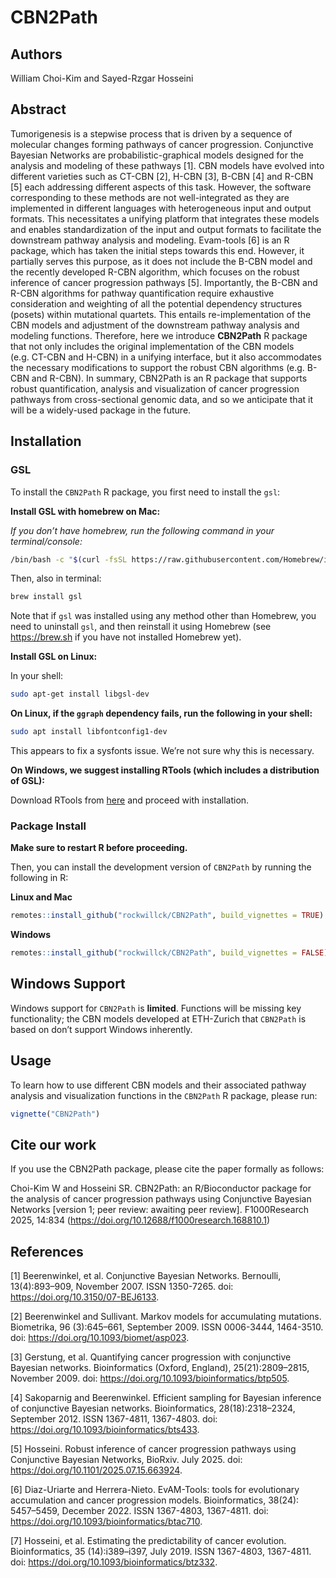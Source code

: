 
<!-- README.md is generated from README.Rmd. Please edit that file -->

# CBN2Path

<!-- badges: start -->
<!-- badges: end -->

## Authors

William Choi-Kim and Sayed-Rzgar Hosseini

## Abstract

Tumorigenesis is a stepwise process that is driven by a sequence of
molecular changes forming pathways of cancer progression. Conjunctive
Bayesian Networks are probabilistic-graphical models designed for the
analysis and modeling of these pathways \[1\]. CBN models have evolved
into different varieties such as CT-CBN \[2\], H-CBN \[3\], B-CBN \[4\]
and R-CBN \[5\] each addressing different aspects of this task. However,
the software corresponding to these methods are not well-integrated as
they are implemented in different languages with heterogeneous input and
output formats. This necessitates a unifying platform that integrates
these models and enables standardization of the input and output formats
to facilitate the downstream pathway analysis and modeling. Evam-tools
\[6\] is an R package, which has taken the initial steps towards this
end. However, it partially serves this purpose, as it does not include
the B-CBN model and the recently developed R-CBN algorithm, which
focuses on the robust inference of cancer progression pathways \[5\].
Importantly, the B-CBN and R-CBN algorithms for pathway quantification
require exhaustive consideration and weighting of all the potential
dependency structures (posets) within mutational quartets. This entails
re-implementation of the CBN models and adjustment of the downstream
pathway analysis and modeling functions. Therefore, here we introduce
**CBN2Path** R package that not only includes the original
implementation of the CBN models (e.g. CT-CBN and H-CBN) in a unifying
interface, but it also accommodates the necessary modifications to
support the robust CBN algorithms (e.g. B-CBN and R-CBN). In summary,
CBN2Path is an R package that supports robust quantification, analysis
and visualization of cancer progression pathways from cross-sectional
genomic data, and so we anticipate that it will be a widely-used package
in the future.

## Installation

### GSL

To install the `CBN2Path` R package, you first need to install the
`gsl`:

**Install GSL with homebrew on Mac:**

*If you don’t have homebrew, run the following command in your
terminal/console:*

``` bash
/bin/bash -c "$(curl -fsSL https://raw.githubusercontent.com/Homebrew/install/HEAD/install.sh)"
```

Then, also in terminal:

``` bash
brew install gsl
```

Note that if `gsl` was installed using any method other than Homebrew,
you need to uninstall `gsl`, and then reinstall it using Homebrew (see
<https://brew.sh> if you have not installed Homebrew yet).

**Install GSL on Linux:**

In your shell:

``` bash
sudo apt-get install libgsl-dev
```

**On Linux, if the `ggraph` dependency fails, run the following in your
shell:**

``` bash
sudo apt install libfontconfig1-dev
```

This appears to fix a sysfonts issue. We’re not sure why this is
necessary.

**On Windows, we suggest installing RTools (which includes a
distribution of GSL):**

Download RTools from
[here](https://cran.r-project.org/bin/windows/Rtools/) and proceed with
installation.

### Package Install

**Make sure to restart R before proceeding.**

Then, you can install the development version of `CBN2Path` by running
the following in R:

**Linux and Mac**

``` r
remotes::install_github("rockwillck/CBN2Path", build_vignettes = TRUE)
```

**Windows**

``` r
remotes::install_github("rockwillck/CBN2Path", build_vignettes = FALSE)
```

## Windows Support

Windows support for `CBN2Path` is **limited**. Functions will be missing
key functionality; the CBN models developed at ETH-Zurich that
`CBN2Path` is based on don’t support Windows inherently.

## Usage

To learn how to use different CBN models and their associated pathway
analysis and visualization functions in the `CBN2Path` R package, please
run:

``` r
vignette("CBN2Path")
```

## Cite our work

If you use the CBN2Path package, please cite the paper formally as
follows:

Choi-Kim W and Hosseini SR. CBN2Path: an R/Bioconductor package for the analysis of cancer progression pathways using Conjunctive Bayesian Networks [version 1; peer review: awaiting peer review]. F1000Research 2025, 14:834 (https://doi.org/10.12688/f1000research.168810.1)

## References

\[1\] Beerenwinkel, et al. Conjunctive Bayesian Networks. Bernoulli,
13(4):893–909, November 2007. ISSN 1350-7265. doi:
<https://doi.org/10.3150/07-BEJ6133>.

\[2\] Beerenwinkel and Sullivant. Markov models for accumulating
mutations. Biometrika, 96 (3):645–661, September 2009. ISSN 0006-3444,
1464-3510. doi: <https://doi.org/10.1093/biomet/asp023>.

\[3\] Gerstung, et al. Quantifying cancer progression with conjunctive
Bayesian networks. Bioinformatics (Oxford, England), 25(21):2809–2815,
November 2009. doi: <https://doi.org/10.1093/bioinformatics/btp505>.

\[4\] Sakoparnig and Beerenwinkel. Efficient sampling for Bayesian
inference of conjunctive Bayesian networks. Bioinformatics,
28(18):2318–2324, September 2012. ISSN 1367-4811, 1367-4803. doi:
<https://doi.org/10.1093/bioinformatics/bts433>.

\[5\] Hosseini. Robust inference of cancer progression pathways using
Conjunctive Bayesian Networks, BioRxiv. July 2025. doi:
<https://doi.org/10.1101/2025.07.15.663924>.

\[6\] Diaz-Uriarte and Herrera-Nieto. EvAM-Tools: tools for evolutionary
accumulation and cancer progression models. Bioinformatics, 38(24):
5457–5459, December 2022. ISSN 1367-4803, 1367-4811. doi:
<https://doi.org/10.1093/bioinformatics/btac710>.

\[7\] Hosseini, et al. Estimating the predictability of cancer
evolution. Bioinformatics, 35 (14):i389–i397, July 2019. ISSN 1367-4803,
1367-4811. doi: <https://doi.org/10.1093/bioinformatics/btz332>.
